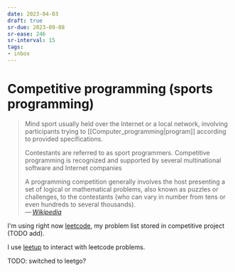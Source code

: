 ```yaml
---
date: 2023-04-03
draft: true
sr-due: 2023-09-08
sr-ease: 246
sr-interval: 15
tags:
- inbox
---
```


# Competitive programming (sports programming)

> Mind sport usually held over the Internet or a local network, involving
> participants trying to [[Computer_programming|program]] according to provided
> specifications.
>
> Contestants are referred to as sport programmers. Competitive programming is
> recognized and supported by several multinational software and Internet
> companies
>
> A programming competition generally involves the host presenting a set of
> logical or mathematical problems, also known as puzzles or challenges, to the
> contestants (who can vary in number from tens or even hundreds to several
> thousands).\
> — <cite>[Wikipedia](https://en.wikipedia.org/wiki/Competitive_programming)</cite>

I'm using right now [leetcode](https://leetcode.com/), my problem list stored in
competitive project (TODO add).

I use [leetup](https://github.com/dragfire/leetup) to interact with leetcode
problems.

TODO: switched to leetgo?